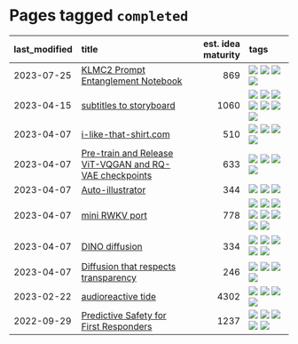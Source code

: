 # Pages tagged `completed`

|last_modified|title|est. idea maturity|tags
|:---|:---|---:|:---|
|2023-07-25|[KLMC2 Prompt Entanglement Notebook](../klmc2-prompt-entanglement.md)|869|[![](https://img.shields.io/badge/tag-completed-53417a)](../tags/completed.md) [![](https://img.shields.io/badge/tag-notebook-2c91b4)](../tags/notebook.md) [![](https://img.shields.io/badge/tag-prompting-d5f6c6)](../tags/prompting.md) [![](https://img.shields.io/badge/tag-tooling-ea1833)](../tags/tooling.md)|
|2023-04-15|[subtitles to storyboard](../subtitles-to-storyboard.md)|1060|[![](https://img.shields.io/badge/tag-accessibility-752fd7)](../tags/accessibility.md) [![](https://img.shields.io/badge/tag-animation-1614f8)](../tags/animation.md) [![](https://img.shields.io/badge/tag-completed-53417a)](../tags/completed.md) [![](https://img.shields.io/badge/tag-open_source-b5ec2c)](../tags/open_source.md) [![](https://img.shields.io/badge/tag-prompting-d5f6c6)](../tags/prompting.md) [![](https://img.shields.io/badge/tag-tooling-ea1833)](../tags/tooling.md) [![](https://img.shields.io/badge/tag-wip-ebbec3)](../tags/wip.md)|
|2023-04-07|[i-like-that-shirt.com](../ilikethatshirt.com.md)|510|[![](https://img.shields.io/badge/tag-accessibility-752fd7)](../tags/accessibility.md) [![](https://img.shields.io/badge/tag-completed-53417a)](../tags/completed.md) [![](https://img.shields.io/badge/tag-publicgood-1043a5)](../tags/publicgood.md) [![](https://img.shields.io/badge/tag-tooling-ea1833)](../tags/tooling.md)|
|2023-04-07|[Pre-train and Release ViT-VQGAN and RQ-VAE checkpoints](../pretrained_vit-vqgan_checkpoints.md)|633|[![](https://img.shields.io/badge/tag-completed-53417a)](../tags/completed.md) [![](https://img.shields.io/badge/tag-dataset-112e27)](../tags/dataset.md) [![](https://img.shields.io/badge/tag-prompting-d5f6c6)](../tags/prompting.md) [![](https://img.shields.io/badge/tag-tooling-ea1833)](../tags/tooling.md)|
|2023-04-07|[Auto-illustrator](../auto-illustrator.md)|344|[![](https://img.shields.io/badge/tag-completed-53417a)](../tags/completed.md) [![](https://img.shields.io/badge/tag-prompting-d5f6c6)](../tags/prompting.md) [![](https://img.shields.io/badge/tag-tooling-ea1833)](../tags/tooling.md)|
|2023-04-07|[mini RWKV port](../rust_rwkv.md)|778|[![](https://img.shields.io/badge/tag-RNN-496a1)](../tags/RNN.md) [![](https://img.shields.io/badge/tag-completed-53417a)](../tags/completed.md) [![](https://img.shields.io/badge/tag-experimental-da6994)](../tags/experimental.md) [![](https://img.shields.io/badge/tag-ggml-683f3)](../tags/ggml.md) [![](https://img.shields.io/badge/tag-mobilenet-96bcc)](../tags/mobilenet.md) [![](https://img.shields.io/badge/tag-model_compression-77485f)](../tags/model_compression.md) [![](https://img.shields.io/badge/tag-tooling-ea1833)](../tags/tooling.md) [![](https://img.shields.io/badge/tag-wip-ebbec3)](../tags/wip.md)|
|2023-04-07|[DINO diffusion](../DINO-diffusion.md)|334|[![](https://img.shields.io/badge/tag-completed-53417a)](../tags/completed.md) [![](https://img.shields.io/badge/tag-experimental-da6994)](../tags/experimental.md) [![](https://img.shields.io/badge/tag-nerf-b7fb0)](../tags/nerf.md) [![](https://img.shields.io/badge/tag-tooling-ea1833)](../tags/tooling.md) [![](https://img.shields.io/badge/tag-wip-ebbec3)](../tags/wip.md)|
|2023-04-07|[Diffusion that respects transparency](../diffusion-that-respects-transparency.md)|246|[![](https://img.shields.io/badge/tag-completed-53417a)](../tags/completed.md) [![](https://img.shields.io/badge/tag-diffusion-92ab1c)](../tags/diffusion.md) [![](https://img.shields.io/badge/tag-image_processing-12f6d5)](../tags/image_processing.md) [![](https://img.shields.io/badge/tag-transparency-48fb29)](../tags/transparency.md)|
|2023-02-22|[audioreactive tide](../audioreactive_tide.md)|4302|[![](https://img.shields.io/badge/tag-animation-1614f8)](../tags/animation.md) [![](https://img.shields.io/badge/tag-completed-53417a)](../tags/completed.md) [![](https://img.shields.io/badge/tag-experimental-da6994)](../tags/experimental.md) [![](https://img.shields.io/badge/tag-publication-a9524c)](../tags/publication.md)|
|2022-09-29|[Predictive Safety for First Responders](../safety-officer.md)|1237|[![](https://img.shields.io/badge/tag-completed-53417a)](../tags/completed.md) [![](https://img.shields.io/badge/tag-dataset-112e27)](../tags/dataset.md) [![](https://img.shields.io/badge/tag-publication-a9524c)](../tags/publication.md) [![](https://img.shields.io/badge/tag-publicgood-1043a5)](../tags/publicgood.md) [![](https://img.shields.io/badge/tag-wip-ebbec3)](../tags/wip.md)|